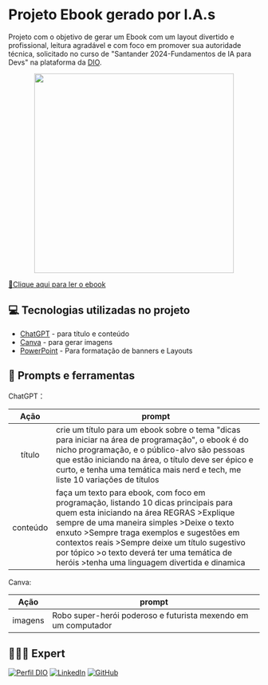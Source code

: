 # Projeto Ebook gerado por I.A.s

Projeto com o objetivo de gerar um Ebook com um layout divertido e profissional, leitura agradável e com foco em promover sua autoridade técnica, solicitado no curso de "Santander 2024-Fundamentos de IA para Devs" na plataforma da [DIO](https://dio.me).

<p align="center">
  <img 
    src="https://github.com/gabriellaasilveira/criando-ebook-dio/issues/1#issue-2381288121"
    width="400"  
  />
</p>

<a href="https://github.com/gabriellaasilveira/criando-ebook-dio/issues/2#issue-2381289516" title="View PDF now"> 📕Clique aqui para ler o ebook</a>

## 💻 Tecnologias utilizadas no projeto

- [ChatGPT](https://chat.openai.com/) - para título e conteúdo
- [Canva](https://canva.com/) - para gerar imagens
- [PowerPoint](https://www.microsoft.com/en/microsoft-365/powerpoint) - Para formatação de banners e Layouts

## 📄 Prompts e ferramentas


ChatGPT：

|   Ação   | prompt                                                                                                                                                                                                                                                                         |
| :------: | ------------------------------------------------------------------------------------------------------------------------------------------------------------------------------------------------------------------------------------------------------------------------------ |
|  título  | crie um título para um ebook sobre o tema "dicas para iniciar na área de programação", o ebook é do nicho programação, e o público-alvo são pessoas que estão iniciando na área, o título deve ser épico e curto, e tenha uma temática mais nerd e tech, me liste 10 variações de títulos|
| conteúdo | faça um texto para ebook, com foco em programação, listando 10 dicas principais para quem esta iniciando na área REGRAS >Explique sempre de uma maneira simples >Deixe o texto enxuto >Sempre traga exemplos e sugestões em contextos reais >Sempre deixe um título sugestivo por tópico >o texto deverá ter uma temática de heróis >tenha uma linguagem divertida e dinamica |

Canva:

|   Ação   | prompt                                                                                                                                                                                                                                                                         |
| :------: | ------------------------------------------------------------------------------------------------------------------------------------------------------------------------------------------------------------------------------------------------------------------------------ |
|  imagens  | Robo super-herói poderoso e futurista mexendo em um computador         

## 👩🏻‍💻 Expert

[![Perfil DIO](https://img.shields.io/badge/-Meu%20Perfil%20na%20DIO-0077B5?style=for-the-badge&logo=gitbook&logoColor=white)](https://www.dio.me/users/gabrielladiassilveira2224)
[![LinkedIn](https://img.shields.io/badge/linkedin-%230077B5.svg?style=for-the-badge&logo=linkedin&logoColor=white)](https://www.linkedin.com/in/gabriella-s-17599823b/)
[![GitHub](https://img.shields.io/badge/GitHub-0077B5?style=for-the-badge&logo=github&logoColor=white)](https://github.com/gabriellaasilveira)
<br />
<br />
